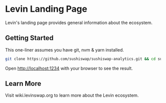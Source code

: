 # Levin Landing Page

Levin's landing page provides general information about the ecosystem.

## Getting Started

This one-liner assumes you have git, nvm & yarn installed.

```sh
git clone https://github.com/sushiswap/sushiswap-analytics.git && cd sushiswap-analytics && nvm use && yarn && yarn dev
```

Open [http://localhost:1234](http://localhost:1234) with your browser to see the result.

## Learn More

Visit wiki.levinswap.org to learn more about the Levin ecosystem.